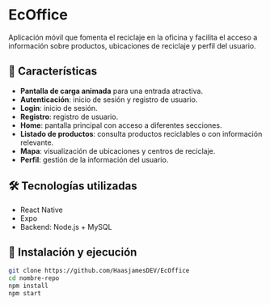 # EcOffice
Aplicación móvil que fomenta el reciclaje en la oficina y facilita el acceso a información sobre productos, ubicaciones de reciclaje y perfil del usuario.

## 🚀 Características

- **Pantalla de carga animada** para una entrada atractiva.
- **Autenticación**: inicio de sesión y registro de usuario.
- **Login**: inicio de sesión.
- **Registro**: registro de usuario.
- **Home**: pantalla principal con acceso a diferentes secciones.
- **Listado de productos**: consulta productos reciclables o con información relevante.
- **Mapa**: visualización de ubicaciones y centros de reciclaje.
- **Perfil**: gestión de la información del usuario.

## 🛠️ Tecnologías utilizadas

- React Native
- Expo
- Backend: Node.js + MySQL

## 📲 Instalación y ejecución

```bash
git clone https://github.com/HaasjamesDEV/EcOffice
cd nombre-repo
npm install
npm start

